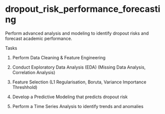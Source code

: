 # dropout_risk_performance_forecasting

Perform advanced analysis and modeling to identify dropout risks and forecast academic performance.

Tasks
1.	Perform Data Cleaning & Feature Engineering
   
2.	Conduct Exploratory Data Analysis (EDA) (Missing Data Analysis, Correlation Analysis)

3.	Feature Selection (L1 Regularisation, Boruta, Variance Importance Threshhold)
   
4.	Develop a Predictive Modeling that predicts dropout risk

5.	Perform a Time Series Analysis to identify trends and anomalies
